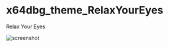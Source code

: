 # x64dbg_theme_RelaxYourEyes
Relax Your Eyes


![screenshot](stonedreamforest/x64dbg_theme_RelaxYourEyes/blob/master/1.png)

